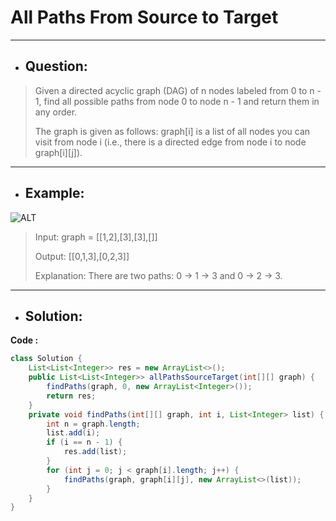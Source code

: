 # All Paths From Source to Target
---
- ## Question:
> Given a directed acyclic graph (DAG) of n nodes labeled from 0 to n - 1, find all possible paths from node 0 to node n - 1 and return them in any order.
> 
> The graph is given as follows: graph[i] is a list of all nodes you can visit from node i (i.e., there is a directed edge from node i to node graph[i][j]).
---
- ## Example:
![ALT](https://assets.leetcode.com/uploads/2020/09/28/all_1.jpg)
> Input: graph = [[1,2],[3],[3],[]]
> 
> Output: [[0,1,3],[0,2,3]]
> 
> Explanation: There are two paths: 0 -> 1 -> 3 and 0 -> 2 -> 3.
---
- ## Solution:
**Code :**
```java
class Solution {
    List<List<Integer>> res = new ArrayList<>();
    public List<List<Integer>> allPathsSourceTarget(int[][] graph) {
        findPaths(graph, 0, new ArrayList<Integer>());
        return res;
    }
    private void findPaths(int[][] graph, int i, List<Integer> list) {
        int n = graph.length;
        list.add(i);
        if (i == n - 1) {
            res.add(list);
        }
        for (int j = 0; j < graph[i].length; j++) {
            findPaths(graph, graph[i][j], new ArrayList<>(list));
        }
    }
}
